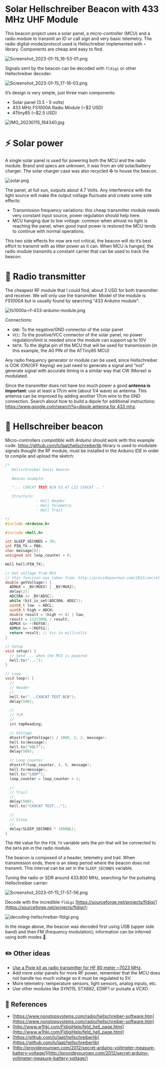 # Solar Hellschreiber Beacon with 433 MHz UHF Module

This beacon project uses a solar panel, a micro-controller (MCU) and a radio module to transmit an ID or call sign and very basic telemetry. The radio digital-mode/protocol used is Hellschreiber implemented with ‣ library. Components are cheap and easy to find.

![Screenshot_2023-01-15_16-53-01.png](Screenshot_2023-01-15_16-53-01.png)

Signals sent by the beacon can be decoded with `fldigi` or other Hellschreiber decoder:

![Screenshot_2023-01-15_17-16-03.png](Screenshot_2023-01-15_17-16-03.png)

It’s design is very simple, just three main components:

- Solar panel (3.5 - 5 volts)
- 433 MHz FS1000A Radio Module (~$2 USD)
- ATtiny85 (~$2.5 USD)

![IMG_20230115_164340.jpg](IMG_20230115_164340.jpg)

# ⚡ Solar power

A single solar panel is used for powering both the MCU and the radio module. Brand and specs are unknown, it was from an old solar/battery charger. The solar charger case was also recycled ♻️ to house the beacon.

![solar.png](solar.png)

The panel, at full sun, outputs about 4.7 Volts. Any interference with the light source will make the output voltage fluctuate and create some side effects:

- Transmission frequency variations: this cheap transmitter module needs very constant input source, power regulation should help here.
- MCU hanging due to low voltage: common when almost no light is reaching the panel, when good input power is restored the MCU tends to continue with normal operations.

This two side effects for now are not critical, the beacon will do it’s best effort to transmit with as litter power as it can. When MCU is hanged, the radio module transmits a constant carrier that can be used to track the beacon.

# 📶 Radio transmitter

The cheapest RF module that I could find, about 2 USD for both transmitter and receiver. We will only use the transmitter. Model of the module is *FS1000A* but is usually found by searching “433 Arduino module”:

![fs1000a-rf-433-arduino-module.png](fs1000a-rf-433-arduino-module.png)

Connections:

- `GND`: To the negative/GND connector of the solar panel
- `VCC`: To the positive/VCC connector of the solar panel, no power regulation/limit is needed since the module can support up to 10V
- `DATA`: To the digital pin of the MCU that will be used for transmission (in this example, the A0 PIN of the ATTiny85 MCU)

Any radio frequency generator or module can be used, since Hellschreiber is OOK (ON/OFF Keying) we just need to generate a signal and “not” generate signal with accurate timing in a similar way that CW (Morse) is modulated.

Since the transmitter does not have too much power a good **antenna is important**: use at least a 17cm wire (about 1/4 wave) as antenna. This antenna can be improved by adding another 17cm wire to the GND connection. Search about how to build a dipole for additional instructions: [https://www.google.com/search?q=dipole antenna for 433 mhz](https://www.google.com/search?q=dipole%20antenna%20for%20433%20mhz).

# 🤖 Hellschreiber beacon

Micro-controllers *compatible with Arduino* should work with this example code. https://github.com/lu1aat/hellschreiberlib library is used to modulate signals thought the RF module, must be installed in the Arduino IDE in order to compile and upload the sketch:

```cpp
/*
   Hellschreiber basic beacon

   Beacon example:

   "... CX9CAT TEST BCN V3.47 L32 CX9CAT ..."

   Structure:
              - Hell Header
              - Hell Telemetry
              - Hell Trail

*/
#include <Arduino.h>

#include <Hell.h>

int SLEEP_SECONDS = 30;
int PIN_TX = PB0;
char message[8];
unsigned int loop_counter = 0;

Hell hell(PIN_TX);

// Get voltage from MCU
// this function was taken from: http://provideyourown.com/2012/secret-arduino-voltmeter-measure-battery-voltage/
double getVoltage() {
  ADMUX = _BV(MUX3) | _BV(MUX2);
  delay(2);
  ADCSRA |= _BV(ADSC);
  while (bit_is_set(ADCSRA, ADSC));
  uint8_t low  = ADCL;
  uint8_t high = ADCH;
  double result = (high << 8) | low;
  result = 1125300L / result;
  ADMUX &= ~(REFS0);
  ADMUX &= ~(REFS1);
  return result; // Vcc in millivolts
}

// Setup
void setup() {
  // Send ... when the MCU is powered
  hell.tx("...");
}

// Loop
void loop() {
  //
  // Header
  //
  hell.tx("...CX9CAT TEST BCN");
  delay(500);

  //
  // TLM
  //
  int tmpReading;

  // Voltage
  dtostrf(getVoltage() / 1000, 2, 2, message);
  hell.tx(message);
  hell.tx("VOLT");
  delay(500);

  // Loop counter
  dtostrf(loop_counter, 4, 0, message);
  hell.tx(message);
  hell.tx("LOOP");
  loop_counter = loop_counter + 1;

  //
  // Trail
  //
  delay(500);
  hell.tx("CX9CAT TEST...");

  //
  // Sleep
  //
  delay(SLEEP_SECONDS * 1000UL);
}
```

The `PB0` value for the `PIN_TX` variable sets the pin that will be connected to the `DATA` pin in the radio module.

The beacon is composed of a header, telemetry and trail. When transmission ends, there is an sleep period where the beacon does not transmit. This interval can be set in the `SLEEP_SECONDS` variable.

Tuning the radio or SDR around 433.800 MHz, searching for the pulsating Hellschreiber carrier:

![Screenshot_2023-01-15_17-57-56.png](Screenshot_2023-01-15_17-57-56.png)

Decode with the incredible `fldigi` [https://sourceforge.net/projects/fldigi/](https://sourceforge.net/projects/fldigi/):

![decoding-hellschreiber-fldigi.png](decoding-hellschreiber-fldigi.png)

In the image above, the beacon was decoded first using USB (upper side band) and then FM (frequency modulation); information can be inferred using both modes 🙂. 

## ✏️ Other ideas

- [Use a Pixie kit as radio transmitter for HF 80 meter ~7023 MHz](https://github.com/lu1aat/hellschreiberlib/tree/main/extras/pixie).
- Add more solar panels for more RF power, remember that the MCU does not handle too much voltage so it must be regulated to 5V.
- More telemetry: temperature sensors, light sensors, analog inputs, etc.
- Use other modules like SYN115, STX882, EDRF1 or pulsate a VCXO.

## 🔗 References

- [https://www.nonstopsystems.com/radio/hellschreiber-software.htm](https://www.nonstopsystems.com/radio/hellschreiber-software.htm)
- [http://www.w1hkj.com/FldigiHelp/feld_hell_page.html](http://www.w1hkj.com/FldigiHelp/feld_hell_page.html)
- [https://github.com/lu1aat/hellschreiberlib](https://github.com/lu1aat/hellschreiberlib)
- [http://provideyourown.com/2012/secret-arduino-voltmeter-measure-battery-voltage/](http://provideyourown.com/2012/secret-arduino-voltmeter-measure-battery-voltage/)